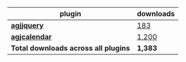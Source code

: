 plugin|downloads
------|----------
[**agjjquery**](https://www.npmjs.com/package/agjjquery)|[183](https://www.npmjs.com/package/agjjquery)
[**agjcalendar**](https://www.npmjs.com/package/agjcalendar)|[1,200](https://www.npmjs.com/package/agjcalendar)
**Total downloads across all plugins**|**1,383**
